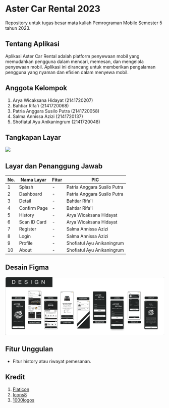 # Aster Car Rental 2023

Repository untuk tugas besar mata kuliah Pemrograman Mobile Semester 5 tahun 2023.

## Tentang Aplikasi
Aplikasi Aster Car Rental adalah platform penyewaan mobil yang memudahkan pengguna dalam mencari, memesan, dan mengelola penyewaan mobil. Aplikasi ini dirancang untuk memberikan pengalaman pengguna yang nyaman dan efisien dalam menyewa mobil.

## Anggota Kelompok
1. Arya Wicaksana Hidayat (2141720207)
2. Bahtiar Rifa'i (2141720068)
3. Patria Anggara Susilo Putra (2141720058)
4. Salma Annissa Azizi (2141720137)
5. Shofiatul Ayu Anikaningrum (2141720048)

## Tangkapan Layar
<img src="docs/demo2.gif" style="width: 400px">

## Layar dan Penanggung Jawab

| No. | Nama Layar    | Fitur | PIC                         |
|-----|---------------|-------|-----------------------------|
| 1   | Splash        | -     | Patria Anggara Susilo Putra |
| 2   | Dashboard     | -     | Patria Anggara Susilo Putra |
| 3   | Detail        | -     | Bahtiar Rifa'i              |
| 4   | Confirm Page  | -     | Bahtiar Rifa'i              |
| 5   | History       | -     | Arya Wicaksana Hidayat      |
| 6   | Scan ID Card  | -     | Arya Wicaksana Hidayat      |
| 7   | Register      | -     | Salma Annissa Azizi         |
| 8   | Login         | -     | Salma Annissa Azizi         |
| 9   | Profile       | -     | Shofiatul Ayu Anikaningrum  |
| 10  | About         | -     | Shofiatul Ayu Anikaningrum  |

## Desain Figma
[![Desain Figma](docs/figma.png)](https://www.figma.com/file/JN3NF4Mj4YgfXvcIrp6oxQ/Aster-Retsa-Car-Rental?type=design&node-id=0%3A1&mode=design&t=H23bVyz7KepYCP0V-1)

## Fitur Unggulan
- Fitur history atau riwayat pemesanan.

## Kredit
1. [Flaticon](https://www.flaticon.com/)
2. [Icons8](https://icons8.com/icons)
3. [1000logos](https://1000logos.net/)


